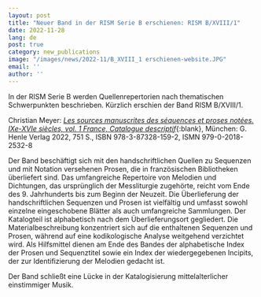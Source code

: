 ```yaml
---
layout: post
title: "Neuer Band in der RISM Serie B erschienen: RISM B/XVIII/1"
date: 2022-11-28
lang: de
post: true
category: new_publications
image: "/images/news/2022-11/B_XVIII_1 erschienen-website.JPG"
email: ''
author: ''
---
```


In der RISM Serie B werden Quellenrepertorien nach thematischen Schwerpunkten beschrieben. Kürzlich erschien der Band RISM B/XVIII/1.  

Christian Meyer: [_Les sources manuscrites des séquences et proses notées. IXe-XVIe siècles, vol. 1 France, Catalogue descriptif_](https://www.henle.de/de/detail/?Titel=_2532){:blank},
München: G. Henle Verlag 2022, 751 S., ISBN 978-3-87328-159-2, ISMN 979-0-2018-2532-8  

Der Band beschäftigt sich mit den handschriftlichen Quellen zu Sequenzen und mit Notation versehenen Prosen, die in französischen Bibliotheken überliefert sind. Das umfangreiche Repertoire von Melodien und Dichtungen, das ursprünglich der Messliturgie zugehörte, reicht vom Ende des 9. Jahrhunderts bis zum Beginn der Neuzeit. Die Überlieferung der handschriftlichen Sequenzen und Prosen ist vielfältig und umfasst sowohl einzelne eingeschobene Blätter als auch umfangreiche Sammlungen. Der Katalogteil ist alphabetisch nach dem Überlieferungsort gegliedert. Die Materialbeschreibung konzentriert sich auf die enthaltenen Sequenzen und Prosen, während auf eine kodikologische Analyse weitgehend verzichtet wird. Als Hilfsmittel dienen am Ende des Bandes der alphabetische Index der Prosen und Sequenztitel sowie ein Index der wiedergegebenen Incipits, der zur Identifizierung der Melodien gedacht ist.  

Der Band schließt eine Lücke in der Katalogisierung mittelalterlicher einstimmiger Musik.
